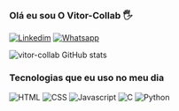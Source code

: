 ### Olá eu sou O Vitor-Collab 🖐️

[![Linkedim](https://img.shields.io/badge/LinkedIn-0077B5?style=for-the-badge&logo=linkedin&logoColor=white)](https://www.linkedin.com/in/jo%C3%A3o-vitor-barbosa-dos-santos-a9238a194/#education)
[![Whatsapp](https://img.shields.io/badge/WhatsApp-25D366?style=for-the-badge&logo=whatsapp&logoColor=white)](https://wa.me/qr/QWPJ5K3MAMISI1)

![vitor-collab GitHub stats](https://github-readme-stats.vercel.app/api?username=vitor-collab&theme=radical)

### Tecnologias que  eu uso no meu dia
![HTML](https://img.shields.io/badge/HTML5-E34F26?style=for-the-badge&logo=html5&logoColor=white)
![CSS](https://img.shields.io/badge/CSS3-1572B6?style=for-the-badge&logo=css3&logoColor=white)
![Javascript](https://img.shields.io/badge/JavaScript-F7DF1E?style=for-the-badge&logo=javascript&logoColor=black
)
![C](https://img.shields.io/badge/C-00599C?style=for-the-badge&logo=c&logoColor=white
)
![Python](https://img.shields.io/badge/Python-14354C?style=for-the-badge&logo=python&logoColor=white
)
